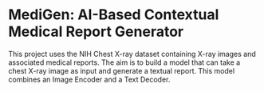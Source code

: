 # MediGen: AI-Based Contextual Medical Report Generator
This project uses the NIH Chest X-ray dataset containing X-ray images and associated medical reports. The aim is to build a model that can take a chest X-ray image as input and generate a textual report. This model combines an Image Encoder and a Text Decoder.

